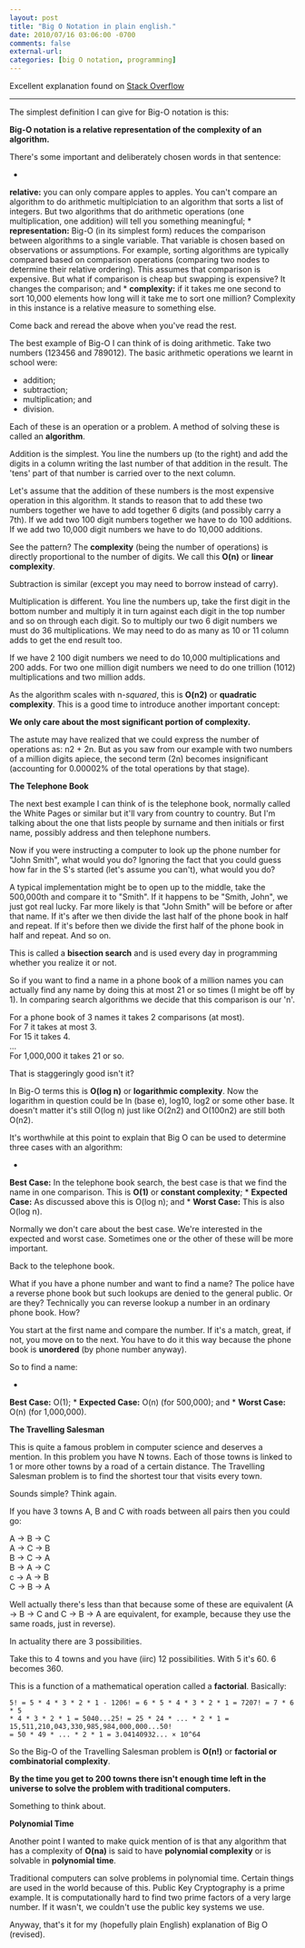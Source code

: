```yaml
---
layout: post
title: "Big O Notation in plain english."
date: 2010/07/16 03:06:00 -0700
comments: false
external-url:
categories: [big O notation, programming]
---
```



Excellent explanation found on [Stack Overflow ][1]

---------------------------------------------------------------

The simplest definition I can give for Big-O notation is this:

**Big-O notation is a relative representation of the complexity of an algorithm.** 

There's some important and deliberately chosen words in that sentence:

* 
**relative:** you can only compare apples to apples. You can't compare an algorithm to do arithmetic multiplciation to an algorithm that sorts a list of integers. But two algorithms that do arithmetic operations (one multiplication, one addition) will tell you something meaningful;
* 
**representation:** Big-O (in its simplest form) reduces the comparison between algorithms to a single variable. That variable is chosen based on observations or assumptions. For example, sorting algorithms are typically compared based on comparison operations (comparing two nodes to determine their relative ordering). This assumes that comparison is expensive. But what if comparison is cheap but swapping is expensive? It changes the comparison; and
* 
**complexity:** if it takes me one second to sort 10,000 elements how long will it take me to sort one million? Complexity in this instance is a relative measure to something else.

Come back and reread the above when you've read the rest.

The best example of Big-O I can think of is doing arithmetic. Take two numbers 
(123456 and 789012). The basic arithmetic operations we learnt in school were: 

* addition;
* subtraction;
* multiplication; and
* division.

Each of these is an operation or a problem. A method of solving these is called 
an **algorithm**.

Addition is the simplest. You line the numbers up (to the right) and add the 
digits in a column writing the last number of that addition in the result. 
The 'tens' part of that number is carried over to the next column.

Let's assume that the addition of these numbers is the most expensive operation 
in this algorithm. It stands to reason that to add these two numbers together 
we have to add together 6 digits (and possibly carry a 7th). If we add two 
100 digit numbers together we have to do 100 additions. If we add two 10,000 
digit numbers we have to do 10,000 additions.

See the pattern? The **complexity** (being the number of operations) is directly 
proportional to the number of digits. We call this **O(n)** or **linear complexity**. 

Subtraction is similar (except you may need to borrow instead of carry).

Multiplication is different. You line the numbers up, take the first digit 
in the bottom number and multiply it in turn against each digit in the top 
number and so on through each digit. So to multiply our two 6 digit numbers 
we must do 36 multiplications. We may need to do as many as 10 or 11 column 
adds to get the end result too.

If we have 2 100 digit numbers we need to do 10,000 multiplications and 200 
adds. For two one million digit numbers we need to do one trillion (1012) multiplications 
and two million adds.

As the algorithm scales with n-_squared_, this is **O(n2)** or **quadratic 
complexity**. This is a good time to introduce another important concept:

**We only care about the most significant portion of complexity.**

The astute may have realized that we could express the number of operations 
as: n2 + 2n. But as you saw from our example with two numbers of a million 
digits apiece, the second term (2n) becomes insignificant (accounting for 0.00002% 
of the total operations by that stage).

**The Telephone Book**

The next best example I can think of is the telephone book, normally called 
the White Pages or similar but it'll vary from country to country. But I'm 
talking about the one that lists people by surname and then initials or first 
name, possibly address and then telephone numbers.

Now if you were instructing a computer to look up the phone number for "John 
Smith", what would you do? Ignoring the fact that you could guess how far in 
the S's started (let's assume you can't), what would you do?

A typical implementation might be to open up to the middle, take the 500,000th 
and compare it to "Smith". If it happens to be "Smith, John", we just got real 
lucky. Far more likely is that "John Smith" will be before or after that name. 
If it's after we then divide the last half of the phone book in half and repeat. 
If it's before then we divide the first half of the phone book in half and 
repeat. And so on.

This is called a **bisection search** and is used every day in programming 
whether you realize it or not.

So if you want to find a name in a phone book of a million names you can actually 
find any name by doing this at most 21 or so times (I might be off by 1). In 
comparing search algorithms we decide that this comparison is our 'n'.

For a phone book of 3 names it takes 2 comparisons (at most).  
 For 7 it takes at most 3.  
 For 15 it takes 4.  
 ...  
 For 1,000,000 it takes 21 or so.

That is staggeringly good isn't it?

In Big-O terms this is **O(log n)** or **logarithmic complexity**. Now the 
logarithm in question could be ln (base e), log10, log2 or some other base. 
It doesn't matter it's still O(log n) just like O(2n2) and O(100n2) are still 
both O(n2).

It's worthwhile at this point to explain that Big O can be used to determine 
three cases with an algorithm:

* 
**Best Case:** In the telephone book search, the best case is that we find the name in one comparison. This is **O(1)** or **constant complexity**;
* 
**Expected Case:** As discussed above this is O(log n); and
* 
**Worst Case:** This is also O(log n).

Normally we don't care about the best case. We're interested in the expected 
and worst case. Sometimes one or the other of these will be more important. 

Back to the telephone book.

What if you have a phone number and want to find a name? The police have a 
reverse phone book but such lookups are denied to the general public. Or are 
they? Technically you can reverse lookup a number in an ordinary phone book. 
How?

You start at the first name and compare the number. If it's a match, great, 
if not, you move on to the next. You have to do it this way because the phone 
book is **unordered** (by phone number anyway).

So to find a name:

* 
**Best Case:** O(1);
* 
**Expected Case:** O(n) (for 500,000); and
* 
**Worst Case:** O(n) (for 1,000,000).

**The Travelling Salesman**

This is quite a famous problem in computer science and deserves a mention. 
In this problem you have N towns. Each of those towns is linked to 1 or more 
other towns by a road of a certain distance. The Travelling Salesman problem 
is to find the shortest tour that visits every town.

Sounds simple? Think again.

If you have 3 towns A, B and C with roads between all pairs then you could 
go:

A -> B -> C  
 A -> C -> B  
 B -> C -> A  
 B -> A -> C  
 c -> A -> B  
 C -> B -> A

Well actually there's less than that because some of these are equivalent (A 
-> B -> C and C -> B -> A are equivalent, for example, because they use the 
same roads, just in reverse).

In actuality there are 3 possibilities.

Take this to 4 towns and you have (iirc) 12 possibilities. With 5 it's 60. 
6 becomes 360.

This is a function of a mathematical operation called a **factorial**. Basically: 

  

	5! = 5 * 4 * 3 * 2 * 1 - 1206! = 6 * 5 * 4 * 3 * 2 * 1 = 7207! = 7 * 6 * 5 
	* 4 * 3 * 2 * 1 = 5040...25! = 25 * 24 * ... * 2 * 1 = 15,511,210,043,330,985,984,000,000...50! 
	= 50 * 49 * ... * 2 * 1 = 3.04140932... × 10^64

So the Big-O of the Travelling Salesman problem is **O(n!)** or **factorial 
or combinatorial complexity**.

**By the time you get to 200 towns there isn't enough time left in the universe 
to solve the problem with traditional computers.**

Something to think about.

**Polynomial Time**

Another point I wanted to make quick mention of is that any algorithm that 
has a complexity of **O(na)** is said to have **polynomial complexity** or 
is solvable in **polynomial time**.

Traditional computers can solve problems in polynomial time. Certain things 
are used in the world because of this. Public Key Cryptography is a prime example. 
It is computationally hard to find two prime factors of a very large number. 
If it wasn't, we couldn't use the public key systems we use.

Anyway, that's it for my (hopefully plain English) explanation of Big O (revised). 



[1]: http://stackoverflow.com/questions/487258/plain-english-explanation-of-big-o/487278#487278